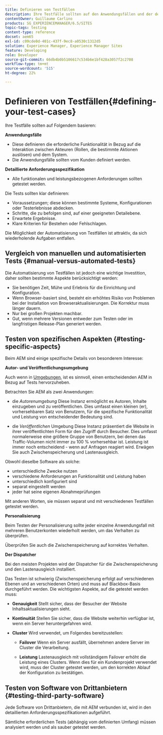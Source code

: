 ```yaml
---
title: Definieren von Testfällen
description: Ihre Testfälle sollten auf den Anwendungsfällen und der detaillierten Anforderungsspezifikation basieren
contentOwner: Guillaume Carlino
products: SG_EXPERIENCEMANAGER/6.5/SITES
topic-tags: testing
content-type: reference
docset: aem65
exl-id: c09cde0d-401c-437f-9ec8-a0530c1312d5
solution: Experience Manager, Experience Manager Sites
feature: Developing
role: Developer
source-git-commit: 66db4b0b5106617c534b6e1bf428a3057f2c2708
workflow-type: tm+mt
source-wordcount: '515'
ht-degree: 22%

---
```


# Definieren von Testfällen{#defining-your-test-cases}

Ihre Testfälle sollten auf Folgendem basieren:

**Anwendungsfälle**

* Diese definieren die erforderliche Funktionalität in Bezug auf die Interaktion zwischen Akteuren (Rollen, die bestimmte Aktionen auslösen) und dem System.
* Die Anwendungsfälle sollten vom Kunden definiert werden.

**Detaillierte Anforderungsspezifikation**

* Alle funktionalen und leistungsbezogenen Anforderungen sollten getestet werden.

Die Tests sollten klar definieren:

* Voraussetzungen; diese können bestimmte Systeme, Konfigurationen oder Testerlebnisse abdecken.
* Schritte, die zu befolgen sind, auf einer geeigneten Detailebene.
* Erwartete Ergebnisse.
* Klare Kriterien für Bestehen oder Fehlschlagen.

Die Möglichkeit der Automatisierung von Testfällen ist attraktiv, da sich wiederholende Aufgaben entfallen.

## Vergleich von manuellen und automatisierten Tests {#manual-versus-automated-tests}

Die Automatisierung von Testfällen ist jedoch eine wichtige Investition, daher sollten bestimmte Aspekte berücksichtigt werden:

* Sie benötigen Zeit, Mühe und Erlebnis für die Einrichtung und Konfiguration.
* Wenn Browser-basiert sind, besteht ein erhöhtes Risiko von Problemen bei der Installation von Browseraktualisierungen. Die Korrektur muss länger dauern.
* Nur bei großen Projekten machbar.
* Gut, wenn mehrere Versionen entweder zum Testen oder im langfristigen Release-Plan generiert werden.

## Testen von spezifischen Aspekten {#testing-specific-aspects}

Beim AEM sind einige spezifische Details von besonderem Interesse:

**Autor- und Veröffentlichungsumgebung**

Auch wenn in [Umgebungen](/help/sites-developing/the-basics.md#environments), ist es sinnvoll, einen entscheidenden AEM in Bezug auf Tests hervorzuheben.

Betrachten Sie AEM als zwei Anwendungen:

* die *Autorenumgebung*
Diese Instanz ermöglicht es Autoren, Inhalte einzugeben und zu veröffentlichen.
Dies umfasst einen kleinen (er), vorhersehbaren Satz von Benutzern, für die spezifische Funktionalität und Leistung von entscheidender Bedeutung sind.

* die *Veröffentlichen* Umgebung Diese Instanz präsentiert die Website in ihrer veröffentlichten Form für den Zugriff durch Besucher.
Dies umfasst normalerweise eine größere Gruppe von Benutzern, bei denen das Traffic-Volumen nicht immer zu 100 % vorhersehbar ist. Leistung ist immer noch entscheidend - wenn auf Anfragen reagiert wird. Erwägen Sie auch Zwischenspeicherung und Lastenausgleich.

Obwohl dieselbe Software als solche:

* unterschiedliche Zwecke nutzen
* verschiedene Anforderungen an Funktionalität und Leistung haben
* unterschiedlich konfiguriert sind
* separat eingestellt werden
* jeder hat seine eigenen Abnahmeprüfungen

Mit anderen Worten, sie müssen separat und mit verschiedenen Testfällen getestet werden.

**Personalisierung**

Beim Testen der Personalisierung sollte jeder einzelne Anwendungsfall mit mehreren Benutzerkonten wiederholt werden, um das Verhalten zu überprüfen.

Überprüfen Sie auch die Zwischenspeicherung auf korrektes Verhalten.

**Der Dispatcher**

Bei den meisten Projekten wird der Dispatcher für die Zwischenspeicherung und den Lastenausgleich installiert.

Das Testen ist schwierig (Zwischenspeicherung erfolgt auf verschiedenen Ebenen und an verschiedenen Orten) und muss auf Blackbox-Basis durchgeführt werden. Die wichtigsten Aspekte, auf die getestet werden muss:

* **Genauigkeit**
Stellt sicher, dass der Besucher der Website Inhaltsaktualisierungen sieht.

* **Kontinuität**
Stellen Sie sicher, dass die Website weiterhin verfügbar ist, wenn ein Server heruntergefahren wird.

* **Cluster**
Wird verwendet, um Folgendes bereitzustellen:

   * **Failover**
Wenn ein Server ausfällt, übernehmen andere Server im Cluster die Verarbeitung.

   * **Leistung**
Lastenausgleich mit vollständigem Failover erhöht die Leistung eines Clusters.
Wenn dies für ein Kundenprojekt verwendet wird, muss der Cluster getestet werden, um den korrekten Ablauf der Konfiguration zu bestätigen.

## Testen von Software von Drittanbietern {#testing-third-party-software}

Jede Software von Drittanbietern, die mit AEM verbunden ist, wird in den detaillierten Anforderungsspezifikationen aufgeführt.

Sämtliche erforderlichen Tests (abhängig vom definierten Umfang) müssen analysiert werden und als sauber getestet werden.
